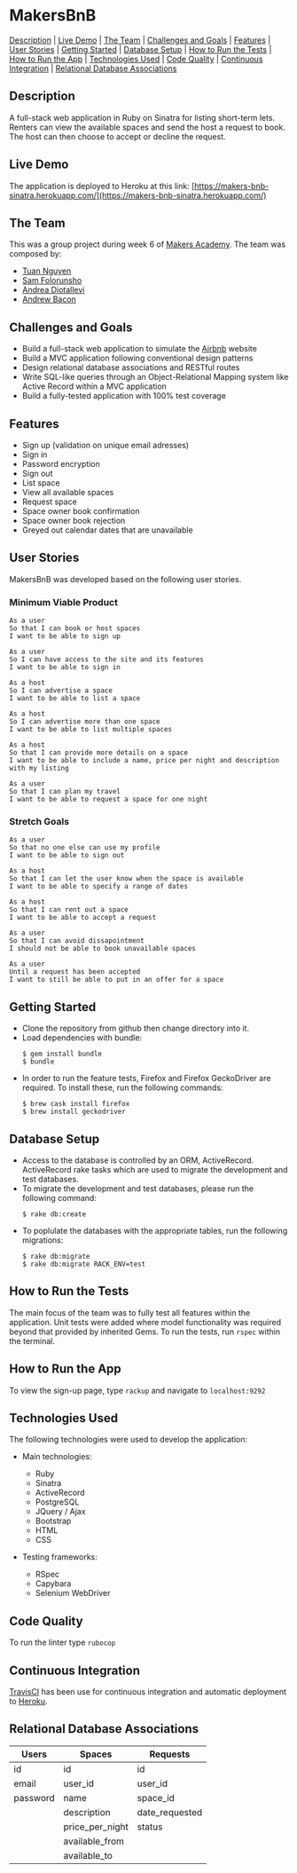 # MakersBnB

[Description](#description) | [Live Demo](#live-demo) | [The Team](#the-team) | [Challenges and Goals](#challenges-and-goals) | [Features](#features) | [User Stories](#user-stories) | [Getting Started](#getting-started) | [Database Setup](#database-setup) | [How to Run the Tests](#how-to-run-the-tests) | [How to Run the App](#how-to-run-the-app) | [Technologies Used](#technologies-used) | [Code Quality](#code-quality) | [Continuous Integration](#continuous-integration) | [Relational Database Associations](#relational-database-associations)

## Description

A full-stack web application in Ruby on Sinatra for listing short-term lets. Renters can view the available spaces and send the host a request to book. The host can then choose to accept or decline the request.

## Live Demo

The application is deployed to Heroku at this link: [https://makers-bnb-sinatra.herokuapp.com/](https://makers-bnb-sinatra.herokuapp.com/)

## The Team

This was a group project during week 6 of [Makers Academy](https://makers.tech/). The team was composed by:

* [Tuan Nguyen](https://github.com/TuanNguyen1010)
* [Sam Folorunsho](https://github.com/samfolo)
* [Andrea Diotallevi](https://github.com/AndreaDiotallevi)
* [Andrew Bacon](https://github.com/ajbacon)

## Challenges and Goals

* Build a full-stack web application to simulate the [Airbnb](https://www.airbnb.co.uk/) website
* Build a MVC application following conventional design patterns
* Design relational database associations and RESTful routes
* Write SQL-like queries through an Object-Relational Mapping system like Active Record within a MVC application
* Build a fully-tested application with 100% test coverage

## Features

* Sign up (validation on unique email adresses)
* Sign in
* Password encryption
* Sign out
* List space
* View all available spaces
* Request space
* Space owner book confirmation
* Space owner book rejection
* Greyed out calendar dates that are unavailable

## User Stories

MakersBnB was developed based on the following user stories.

### Minimum Viable Product

```
As a user
So that I can book or host spaces
I want to be able to sign up 

As a user
So I can have access to the site and its features
I want to be able to sign in

As a host
So I can advertise a space
I want to be able to list a space

As a host
So I can advertise more than one space
I want to be able to list multiple spaces

As a host
So that I can provide more details on a space
I want to be able to include a name, price per night and description with my listing

As a user
So that I can plan my travel
I want to be able to request a space for one night
```

### Stretch Goals

```
As a user
So that no one else can use my profile
I want to be able to sign out

As a host
So that I can let the user know when the space is available
I want to be able to specify a range of dates

As a host
So that I can rent out a space
I want to be able to accept a request

As a user
So that I can avoid dissapointment
I should not be able to book unavailable spaces

As a user
Until a request has been accepted
I want to still be able to put in an offer for a space
```

## Getting Started

* Clone the repository from github then change directory into it.
* Load dependencies with bundle:
  ```
  $ gem install bundle
  $ bundle
  ```
* In order to run the feature tests, Firefox and Firefox GeckoDriver are required. To install these, run the following commands:
  ```
  $ brew cask install firefox
  $ brew install geckodriver
  ```

## Database Setup

* Access to the database is controlled by an ORM, ActiveRecord. ActiveRecord rake tasks which are used to migrate the development and test databases. 
* To migrate the development and test databases, please run the following command:
  ```
  $ rake db:create
  ```
* To poplulate the databases with the appropriate tables, run the following migrations:
  ```
  $ rake db:migrate
  $ rake db:migrate RACK_ENV=test
  ```
  
## How to Run the Tests
  
The main focus of the team was to fully test all features within the application. Unit tests were added where model functionality was required beyond that provided by inherited Gems. To run the tests, run ```rspec``` within the terminal.

## How to Run the App

To view the sign-up page, type ```rackup``` and navigate to ```localhost:9292```

## Technologies Used

The following technologies were used to develop the application:

* Main technologies:
  - Ruby
  - Sinatra
  - ActiveRecord
  - PostgreSQL
  - JQuery / Ajax
  - Bootstrap
  - HTML
  - CSS
  
* Testing frameworks:
  - RSpec
  - Capybara
  - Selenium WebDriver
  
## Code Quality

To run the linter type ```rubocop```

## Continuous Integration

[TravisCI](https://travis-ci.com/) has been use for continuous integration and automatic deployment to [Heroku](https://dashboard.heroku.com).

## Relational Database Associations

| Users      | Spaces          | Requests       |
| ---------- | --------------- | -------------- |
| id         | id              | id             |
| email      | user_id         | user_id        |
| password   | name            | space_id       |
|            | description     | date_requested |
|            | price_per_night | status         |
|            | available_from  |                |
|            | available_to    |                |
